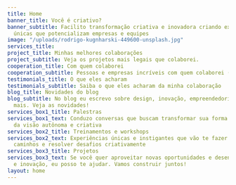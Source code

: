 ```yaml
---
title: Home
banner_title: Você é criativo?
banner_subtitle: Facilito transformação criativa e inovadora criando experiências
  únicas que potencializam empresas e equipes
image: "/uploads/rodrigo-kugnharski-449600-unsplash.jpg"
services_title: 
project_title: Minhas melhores colaborações
project_subtitle: Veja os projetos mais legais que colaborei.
cooperation_title: Com quem colaborei
cooperation_subtitle: Pessoas e empresas incríveis com quem colaborei (trabalhei junto).
testimonials_title: O que eles acharam
testimonials_subtitle: Saiba o que eles acharam da minha colaboração
blog_title: Novidades do blog
blog_subtitle: No blog eu escrevo sobre design, inovação, empreendedorismo e muito
  mais. Veja as novidades!
services_box1_title: Palestras
services_box1_text: Conduzo conversas que buscam transformar sua forma de pensar através
  da visão autônoma e criativa
services_box2_title: Treinamentos e workshops
services_box2_text: Experiências únicas e instigantes que vão te fazer descobrir novos
  caminhos e resolver desafios criativamente
services_box3_title: Projetos
services_box3_text: Se você quer aproveitar novas oportunidades e desenvolver criatividade
  e inovação, eu posso te ajudar. Vamos construir juntos!
layout: home
---
```


